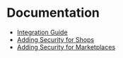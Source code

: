 # Documentation

- [Integration Guide](./integration-guide.md)
- [Adding Security for Shops](./adding-security-shops.md)
- [Adding Security for Marketplaces](./adding-security-marketplaces.md)